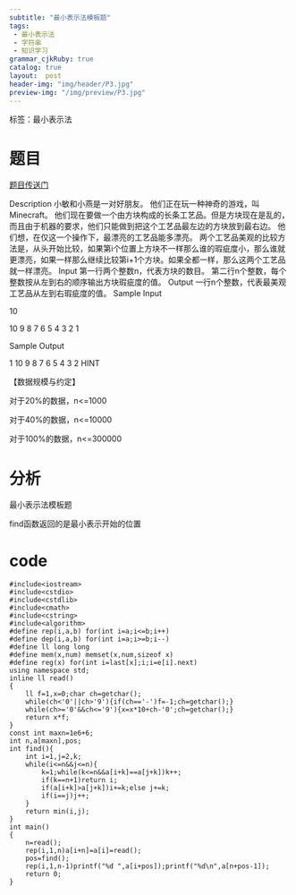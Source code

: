 ```yaml
---
subtitle: "最小表示法模板题"
tags: 
 - 最小表示法
 - 字符串
 - 知识学习
grammar_cjkRuby: true
catalog: true
layout:  post
header-img: "img/header/P3.jpg"
preview-img: "/img/preview/P3.jpg"
---
```


标签：最小表示法

# 题目

[题目传送门](http://www.lydsy.com/JudgeOnline/problem.php?id=2882)

Description
小敏和小燕是一对好朋友。
他们正在玩一种神奇的游戏，叫Minecraft。
他们现在要做一个由方块构成的长条工艺品。但是方块现在是乱的，而且由于机器的要求，他们只能做到把这个工艺品最左边的方块放到最右边。
他们想，在仅这一个操作下，最漂亮的工艺品能多漂亮。
两个工艺品美观的比较方法是，从头开始比较，如果第i个位置上方块不一样那么谁的瑕疵度小，那么谁就更漂亮，如果一样那么继续比较第i+1个方块。如果全都一样，那么这两个工艺品就一样漂亮。
Input
第一行两个整数n，代表方块的数目。
第二行n个整数，每个整数按从左到右的顺序输出方块瑕疵度的值。
Output
一行n个整数，代表最美观工艺品从左到右瑕疵度的值。
Sample Input


10

10 9 8 7 6 5 4 3 2 1

Sample Output


1 10 9 8 7 6 5 4 3 2
HINT



【数据规模与约定】

对于20%的数据，n<=1000

对于40%的数据，n<=10000

对于100%的数据，n<=300000

# 分析

最小表示法模板题

find函数返回的是最小表示开始的位置

# code
```
#include<iostream>
#include<cstdio>
#include<cstdlib>
#include<cmath>
#include<cstring>
#include<algorithm>
#define rep(i,a,b) for(int i=a;i<=b;i++)
#define dep(i,a,b) for(int i=a;i>=b;i--)
#define ll long long
#define mem(x,num) memset(x,num,sizeof x)
#define reg(x) for(int i=last[x];i;i=e[i].next)
using namespace std;
inline ll read()
{
	ll f=1,x=0;char ch=getchar();
	while(ch<'0'||ch>'9'){if(ch=='-')f=-1;ch=getchar();}
	while(ch>='0'&&ch<='9'){x=x*10+ch-'0';ch=getchar();}
	return x*f;
}
const int maxn=1e6+6;
int n,a[maxn],pos;
int find(){
	int i=1,j=2,k;
	while(i<=n&&j<=n){
		k=1;while(k<=n&&a[i+k]==a[j+k])k++;
		if(k==n+1)return i;
		if(a[i+k]>a[j+k])i+=k;else j+=k;
		if(i==j)j++;
	}
	return min(i,j);
}
int main()
{
	n=read();
	rep(i,1,n)a[i+n]=a[i]=read();
	pos=find();
	rep(i,1,n-1)printf("%d ",a[i+pos]);printf("%d\n",a[n+pos-1]);
	return 0;
}
```
